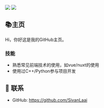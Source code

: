 ![](https://github-readme-stats.vercel.app/api?username=SivanLaai&count_private=true&show_icons=true&icon_color=0366d6&text_color=24292e&bg_color=ffffff&hide_title=true)
![](https://github-readme-stats.vercel.app/api/top-langs/?username=SivanLaai&layout=compact)

## 📚主页
Hi，你好这是我的GitHub主页。

### 技能
* 熟悉常见前端技术的使用，如vue/nuxt的使用
* 使用过C++/Python参与项目开发

## :email: 联系

- GitHub: <https://github.com/SivanLaai>
